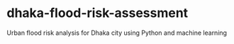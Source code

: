 # dhaka-flood-risk-assessment
Urban flood risk analysis for Dhaka city using Python and machine learning
